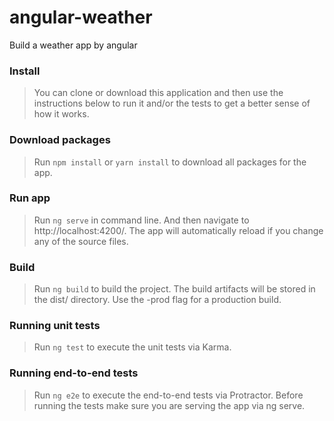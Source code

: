 # angular-weather
Build a weather app by angular

### Install
> You can clone or download this application and then use the instructions below to run it and/or the tests to get a better sense of how it works.

### Download packages
> Run ```npm install``` or ```yarn install``` to download all packages for the app.

### Run app
> Run ```ng serve``` in command line. And then navigate to http://localhost:4200/. The app will automatically reload if you change any of the source files.

### Build
> Run ```ng build``` to build the project. The build artifacts will be stored in the dist/ directory. Use the -prod flag for a production build.

### Running unit tests
> Run ```ng test``` to execute the unit tests via Karma.

### Running end-to-end tests
> Run ```ng e2e``` to execute the end-to-end tests via Protractor. Before running the tests make sure you are serving the app via ng serve.
